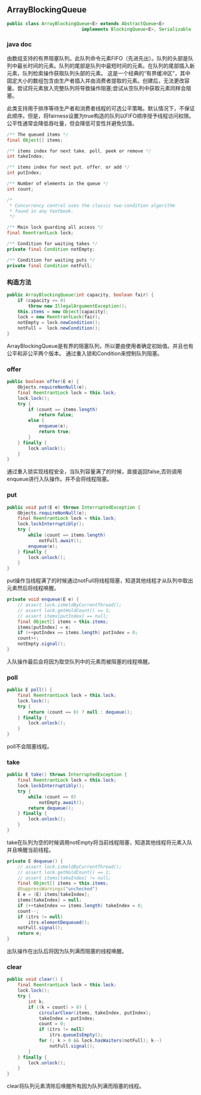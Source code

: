 ## ArrayBlockingQueue

```java
public class ArrayBlockingQueue<E> extends AbstractQueue<E>
                            implements BlockingQueue<E>, Serializable
```

### java doc

由数组支持的有界阻塞队列。此队列命令元素FIFO（先进先出）。队列的头部是队列中最长时间的元素。队列的尾部是队列中最短时间的元素。在队列的尾部插入新元素，队列检索操作获取队列头部的元素。
这是一个经典的“有界缓冲区”，其中固定大小的数组包含由生产者插入并由消费者提取的元素。创建后，无法更改容量。尝试将元素放入完整队列将导致操作阻塞;尝试从空队列中获取元素同样会阻塞。

此类支持用于排序等待生产者和消费者线程的可选公平策略。默认情况下，不保证此顺序。但是，将fairness设置为true构造的队列以FIFO顺序授予线程访问权限。公平性通常会降低吞吐量，但会降低可变性并避免饥饿。

```java
/** The queued items */
final Object[] items;

/** items index for next take, poll, peek or remove */
int takeIndex;

/** items index for next put, offer, or add */
int putIndex;

/** Number of elements in the queue */
int count;

/*
 * Concurrency control uses the classic two-condition algorithm
 * found in any textbook.
 */

/** Main lock guarding all access */
final ReentrantLock lock;

/** Condition for waiting takes */
private final Condition notEmpty;

/** Condition for waiting puts */
private final Condition notFull;
```

### 构造方法

```java
public ArrayBlockingQueue(int capacity, boolean fair) {
    if (capacity <= 0)
        throw new IllegalArgumentException();
    this.items = new Object[capacity];
    lock = new ReentrantLock(fair);
    notEmpty = lock.newCondition();
    notFull =  lock.newCondition();
}
```

ArrayBlockingQueue是有界的阻塞队列，所以要由使用者确定初始值。并且也有公平和非公平两个版本。 通过重入锁和Condition来控制队列阻塞。

### offer

```java
public boolean offer(E e) {
    Objects.requireNonNull(e);
    final ReentrantLock lock = this.lock;
    lock.lock();
    try {
        if (count == items.length)
            return false;
        else {
            enqueue(e);
            return true;
        }
    } finally {
        lock.unlock();
    }
}
```

通过重入锁实现线程安全，当队列容量满了的时候，直接返回false,否则调用enqueue进行入队操作。并不会将线程阻塞。

### put

```java
public void put(E e) throws InterruptedException {
    Objects.requireNonNull(e);
    final ReentrantLock lock = this.lock;
    lock.lockInterruptibly();
    try {
        while (count == items.length)
            notFull.await();
        enqueue(e);
    } finally {
        lock.unlock();
    }
}
```

put操作当线程满了的时候通过notFull将线程阻塞，知道其他线程才从队列中取出元素然后将线程唤醒。

```java
private void enqueue(E e) {
    // assert lock.isHeldByCurrentThread();
    // assert lock.getHoldCount() == 1;
    // assert items[putIndex] == null;
    final Object[] items = this.items;
    items[putIndex] = e;
    if (++putIndex == items.length) putIndex = 0;
    count++;
    notEmpty.signal();
}
```

入队操作最后会将因为取空队列中的元素而被阻塞的线程唤醒。

### poll

```java
public E poll() {
    final ReentrantLock lock = this.lock;
    lock.lock();
    try {
        return (count == 0) ? null : dequeue();
    } finally {
        lock.unlock();
    }
}
```

poll不会阻塞线程。

### take

```java
public E take() throws InterruptedException {
    final ReentrantLock lock = this.lock;
    lock.lockInterruptibly();
    try {
        while (count == 0)
            notEmpty.await();
        return dequeue();
    } finally {
        lock.unlock();
    }
}
```

take在队列为空的时候调用notEmpty将当前线程阻塞，知道其他线程将元素入队并且唤醒当前线程。

```java
private E dequeue() {
    // assert lock.isHeldByCurrentThread();
    // assert lock.getHoldCount() == 1;
    // assert items[takeIndex] != null;
    final Object[] items = this.items;
    @SuppressWarnings("unchecked")
    E e = (E) items[takeIndex];
    items[takeIndex] = null;
    if (++takeIndex == items.length) takeIndex = 0;
    count--;
    if (itrs != null)
        itrs.elementDequeued();
    notFull.signal();
    return e;
}
```

出队操作在出队后将因为队列满而阻塞的线程唤醒。

### clear

```java
public void clear() {
    final ReentrantLock lock = this.lock;
    lock.lock();
    try {
        int k;
        if ((k = count) > 0) {
            circularClear(items, takeIndex, putIndex);
            takeIndex = putIndex;
            count = 0;
            if (itrs != null)
                itrs.queueIsEmpty();
            for (; k > 0 && lock.hasWaiters(notFull); k--)
                notFull.signal();
        }
    } finally {
        lock.unlock();
    }
}
```

clear将队列元素清除后唤醒所有因为队列满而阻塞的线程。